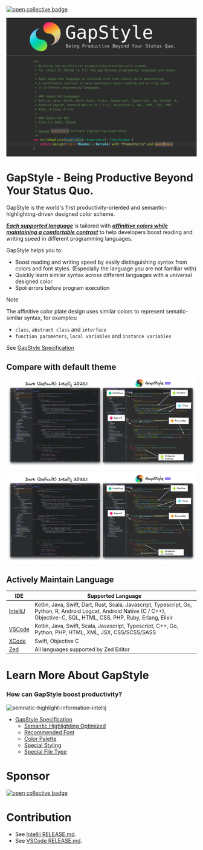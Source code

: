 <a href="https://opencollective.com/gapstyle" target="_blank"><img alt="open collective badge" src="https://opencollective.com/gapstyle/tiers/badge.svg?label=Backer&color=brightgreen" /></a>

<p align="center">
  <img align="center" src="github-gapstyle-cover-logo.png"/>
  <img align="center" src="github-gapstyle-cover-content.png"/>
</p>

# GapStyle - Being Productive Beyond Your Status Quo.

GapStyle is the world's first productivity-oriented and semantic-highlighting-driven designed color
scheme.

**_[Each supported language](#actively-maintain-language)_** is tailored with
**_[affinitive colors while maintaining a comfortable contrast](#gapstyle-specification)_** to help developers boost reading
and writing speed in different programming languages.

GapStyle helps you to:

- Boost reading and writing speed by easily distinguishing syntax from colors and font styles. (Especially the language
  you are not familiar with)
- Quickly learn similar syntax across different languages with a universal designed color
- Spot errors before program execution

> [!NOTE]  
> The affinitive color plate design uses similar colors to represent sematic-similar syntax, for examples:
>  - `class`, `abstract class` and `interface`
>  - `function parameters`, `local variables` and `instance variables`
>
> See [GapStyle Specification](https://github.com/gaplo917/GapStyle/tree/master/spec#color-palette)

## Compare with default theme

![intellij](preview/GapStyle%20Intellij.png)

![intellij](preview/GapStyle%20Intellij.png)

## Actively Maintain Language

| IDE                                                                   | Supported Language                                                                                                                                                              |
| --------------------------------------------------------------------- | ------------------------------------------------------------------------------------------------------------------------------------------------------------------------------- |
| [IntelliJ](https://github.com/gaplo917/GapStyle/tree/master/intellij) | Kotlin, Java, Swift, Dart, Rust, Scala, Javascript, Typescript, Go, Python, R, Android Logcat, Android Native (C / C++), Objective-C, SQL, HTML, CSS, PHP, Ruby, Erlang, Elixir |
| [VSCode](https://github.com/gaplo917/GapStyle/tree/master/vscode)     | Kotlin, Java, Swift, Scala, Javascript, Typescript, C++, Go, Python, PHP, HTML, XML, JSX, CSS/SCSS/SASS                                                                         |
| [XCode](https://github.com/gaplo917/GapStyle/tree/master/xcode)       | Swift, Objective C                                                                                                                                                              |
| [Zed](https://github.com/gaplo917/GapStyle/tree/master/zed)           | All languages supported by Zed Editor                                                                                                                                           |

# Learn More About GapStyle

### How can GapStyle boost productivity?

![semnatic-highlight-information-intellij](preview/semnatic-highlight-information-intellij.gif)

- [GapStyle Specification](spec/README.md#gapstyle-specification)
  - [Semantic Highlighting Optimized](spec/README.md#semantic-highlighting-optimized)
  - [Recommended Font](spec/README.md#recommended-font)
  - [Color Palette](spec/README.md#color-palette)
  - [Special Styling](spec/README.md#special-styling)
  - [Special File Type](spec/README.md#special-file-type)

# Sponsor
<a href="https://opencollective.com/gapstyle/contribute/backer-37397/checkout" target="_blank"><img alt="open collective badge" src="https://opencollective.com/gapstyle/tiers/backer.svg?avatarHeight=96" /></a>


# Contribution

- See [Intellij RELEASE.md](intellij/RELEASE.md).
- See [VSCode RELEASE.md](vscode/RELEASE.md).

